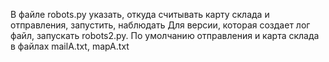 В файле robots.py указать, откуда считывать карту склада и отправления, запустить, наблюдать
Для версии, которая создает лог файл, запускать robots2.py. По умолчанию отправления и карта склада в файлах mailA.txt, mapA.txt
